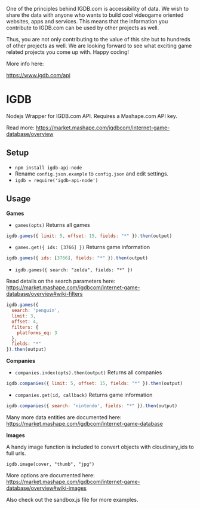 One of the principles behind IGDB.com is accessibility of data. We wish to share the data with anyone who wants to build cool videogame oriented websites, apps and services. This means that the information you contribute to IGDB.com can be used by other projects as well.

Thus, you are not only contributing to the value of this site but to hundreds of other projects as well. We are looking forward to see what exciting game related projects you come up with. Happy coding!

More info here:

https://www.igdb.com/api

IGDB
=

Nodejs Wrapper for IGDB.com API. Requires a Mashape.com API key.

Read more: https://market.mashape.com/igdbcom/internet-game-database/overview

Setup
-
* `npm install igdb-api-node`
* Rename `config.json.example` to `config.json` and edit settings.
* `igdb = require('igdb-api-node')`

Usage
-

**Games**

* `games(opts)` Returns all games
```javascript
igdb.games({ limit: 5, offset: 15, fields: "*" }).then(output)
```

* `games.get({ ids: [3766] })` Returns game information
```javascript
igdb.games({ ids: [3766], fields: "*" }).then(output)
```

* `igdb.games({ search: "zelda", fields: "*" })`

Read details on the search parameters here: https://market.mashape.com/igdbcom/internet-game-database/overview#wiki-filters

```javascript
igdb.games({
  search: 'penguin',
  limit: 3,
  offset: 4,
  filters: {
    platforms_eq: 3
  },
  fields: "*"
}).then(output)
```

**Companies**

* `companies.index(opts).then(output)` Returns all companies
```javascript
igdb.companies({ limit: 5, offset: 15, fields: "*" }).then(output)
```

* `companies.get(id, callback)` Returns game information
```javascript
igdb.companies({ search: 'nintendo', fields: "*" }).then(output)
```

Many more data entities are documented here: https://market.mashape.com/igdbcom/internet-game-database

**Images**

A handy image function is included to convert objects with cloudinary_ids to full urls.

```
igdb.image(cover, "thumb", "jpg")
```

More options are documented here: https://market.mashape.com/igdbcom/internet-game-database/overview#wiki-images

Also check out the sandbox.js file for more examples.